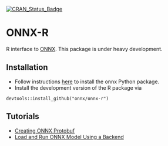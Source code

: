 [![CRAN_Status_Badge](http://www.r-pkg.org/badges/version/onnx)](https://cran.r-project.org/package=onnx)

# ONNX-R

R interface to [ONNX](https://github.com/onnx). This package is under heavy development.

## Installation

* Follow instructions [here](https://github.com/onnx/onnx#installation) to install the onnx Python package.
* Install the development version of the R package via

```
devtools::install_github("onnx/onnx-r")
```

## Tutorials

* [Creating ONNX Protobuf](https://github.com/onnx/onnx-r/blob/master/vignettes/protobufs.Rmd)
* [Load and Run ONNX Model Using a Backend](https://github.com/onnx/onnx-r/blob/master/vignettes/onnx_model_zoo.Rmd)
